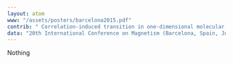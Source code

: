 ```yaml
---
layout: atom
www: "/assets/posters/barcelona2015.pdf"
contrib: " Correlation-induced transition in one-dimensional molecular hydrogen crystal "
data: "20th International Conference on Magnetism (Barcelona, Spain, July 10, 2015) "
---
```

Nothing
